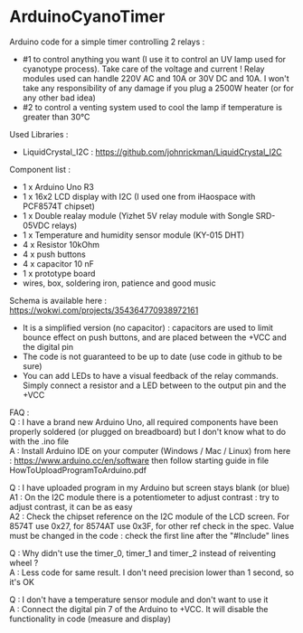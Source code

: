 # ArduinoCyanoTimer
Arduino code for a simple timer controlling 2 relays : 
- #1 to control anything you want (I use it to control an UV lamp used for cyanotype process). Take care of the voltage and current ! Relay modules used can handle 220V AC and 10A or 30V DC and 10A. I won't take any responsibility of any damage if you plug a 2500W heater (or for any other bad idea)
- #2 to control a venting system used to cool the lamp if temperature is greater than 30°C

Used Libraries :
- LiquidCrystal_I2C : https://github.com/johnrickman/LiquidCrystal_I2C

Component list :
- 1 x Arduino Uno R3
- 1 x 16x2 LCD display with I2C (I used one from iHaospace with PCF8574T chipset)
- 1 x Double realay module (Yizhet 5V relay module with Songle SRD-05VDC relays)
- 1 x Temperature and humidity sensor module (KY-015 DHT)
- 4 x Resistor 10kOhm
- 4 x push buttons
- 4 x capacitor 10 nF
- 1 x prototype board
- wires, box, soldering iron, patience and good music

Schema is available here : https://wokwi.com/projects/354364770938972161
- It is a simplified version (no capacitor) : capacitors are used to limit bounce effect on push buttons, and are placed between the +VCC and the digital pin
- The code is not guaranteed to be up to date (use code in github to be sure)
- You can add LEDs to have a visual feedback of the relay commands. Simply connect a resistor and a LED between to the output pin and the +VCC 

FAQ :<br>
Q : I have a brand new Arduino Uno, all required components have been properly soldered (or plugged on breadboard) but I don't know what to do with the .ino file<br>
A : Install Arduino IDE on your computer (Windows / Mac / Linux) from here : https://www.arduino.cc/en/software then follow starting guide in file HowToUploadProgramToArduino.pdf<br>

Q : I have uploaded program in my Arduino but screen stays blank (or blue)<br>
A1 : On the I2C module there is a potentiometer to adjust contrast : try to adjust contrast, it can be as easy<br>
A2 : Check the chipset reference on the I2C module of the LCD screen. For 8574T use 0x27, for 8574AT use 0x3F, for other ref check in the spec. Value must be changed in the code : check the first line after the "#Include" lines<br>

Q : Why didn't use the timer_0, timer_1 and timer_2 instead of reiventing wheel ?<br>
A : Less code for same result. I don't need precision lower than 1 second, so it's OK<br>

Q : I don't have a temperature sensor module and don't want to use it<br>
A : Connect the digital pin 7 of the Arduino to +VCC. It will disable the functionality in code (measure and display)<br>
